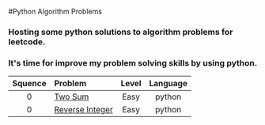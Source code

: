 #Python Algorithm Problems

### Hosting some python solutions to algorithm problems for leetcode.

### It's time for improve my problem solving skills by using python.

| Squence | Problem                    | Level  | Language  |
|:-------:|:---------------------------|:------:|:---------:|
|0|[Two Sum](https://leetcode.com/problems/two-sum/#/description)|Easy| python
|0|[Reverse Integer](https://leetcode.com/problems/reverse-integer/#/description)|Easy| python